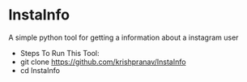 # InstaInfo
A simple python tool for getting a information about a instagram user
- Steps To Run This Tool:
- git clone https://github.com/krishpranav/InstaInfo
- cd InstaInfo

